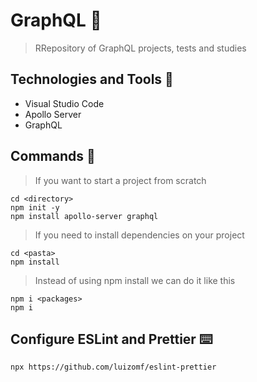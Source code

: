 # GraphQL :rocket:

> RRepository of GraphQL projects, tests and studies

## Technologies and Tools :wrench:

- Visual Studio Code
- Apollo Server
- GraphQL

## Commands :book:

> If you want to start a project from scratch

```
cd <directory>
npm init -y
npm install apollo-server graphql
```

> If you need to install dependencies on your project

```
cd <pasta>
npm install
```

> Instead of using npm install we can do it like this

```
npm i <packages>
npm i
```

## Configure ESLint and Prettier :keyboard:

```
npx https://github.com/luizomf/eslint-prettier
```
